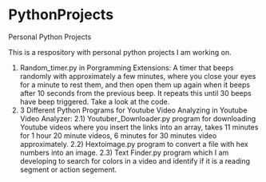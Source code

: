 # PythonProjects
Personal Python Projects

This is a respository with personal python projects I am working on.

1) Random_timer.py in Porgramming Extensions: A timer that beeps randomly with approximately a few minutes, where you close your eyes for a minute to rest them, and then open them up again when it beeps after 10 seconds from the previous beep. It repeats this until 30 beeps have beep triggered. Take a look at the code.
2) 3 Different Python Programs for Youtube Video Analyzing in Youtube Video Analyzer:
  2.1) Youtuber_Downloader.py program for downloading Youtube videos where you insert the links into an array, takes 11 minutes for 1 hour 20 minute videos, 6 minutes for 30 minutes video approximately.
  2.2) Hextoimage.py program to convert a file with hex numbers into an image.
  2.3) Text Finder.py program which I am developing to search for colors in a video and identify if it is a reading segment or action segement.

